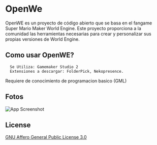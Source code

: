 
# OpenWe

OpenWE  es un proyecto de código abierto que se basa en el fangame Super Mario Maker World Engine. Este proyecto proporciona a la comunidad las herramientas necesarias para crear y personalizar sus propias versiones de World Engine.




## Como usar OpenWE?


```http
  Se Utiliza: Gamemaker Studio 2
  Extensiones a descargar: FolderPick, Nekopresence.
```

Requiere de conocimiento de programacion basico (GML)


## Fotos

![App Screenshot](https://cdn.discordapp.com/attachments/1184254613982019625/1194707101931536484/image.png?ex=65b154b1&is=659edfb1&hm=0aab29b718934dacbc2b8a96c2b31108b66d21dd02560accfaeba196325c22da&)


## License

[GNU Affero General Public License 3.0](https://raw.githubusercontent.com/teamdigitale/licenses/master/AGPL-3.0-or-later)

